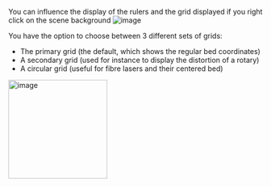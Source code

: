 You can influence the display of the rulers and the grid displayed if you right click on the scene background
![image](https://github.com/meerk40t/meerk40t/assets/2670784/8e43c463-5d6c-4f06-9304-d1fb44455f67)

You have the option to choose between 3 different sets of grids:
- The primary grid (the default, which shows the regular bed coordinates)
- A secondary grid (used for instance to display the distortion of a rotary)
- A circular grid (useful for fibre lasers and their centered bed)

<img width="196" alt="image" src="https://github.com/meerk40t/meerk40t/assets/2670784/62a39254-bfe3-4000-87dc-328c75bdc78d">
